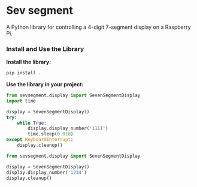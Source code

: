 # Sev segment

A Python library for controlling a 4-digit 7-segment display on a Raspberry Pi.

### Install and Use the Library

**Install the library:**

```bash
pip install .
```

**Use the library in your project:**

```python
from sevsegment.display import SevenSegmentDisplay
import time

display = SevenSegmentDisplay()
try:
    while True:
        display.display_number('1111')
        time.sleep(0.010)
except KeyboardInterrupt:
    display.cleanup()
```

```python
from sevsegment.display import SevenSegmentDisplay

display = SevenSegmentDisplay()
display.display_number('1234')
display.cleanup()
```
